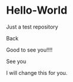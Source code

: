 # Hello-World
Just a test repository

Back

Good to see you!!!!

See you

I will change this for you.

